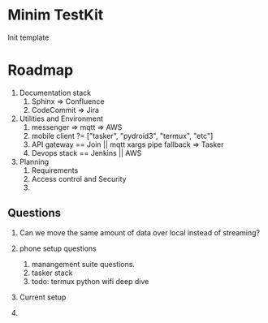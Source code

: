 # Minim TestKit  


Init template  



# Roadmap  

1. Documentation stack  
    1. Sphinx => Confluence  
    1. CodeCommit => Jira  
2. Utilities and Environment  
    1. messenger => mqtt => AWS  
    2. mobile client ?= ["tasker", "pydroid3", "termux", "etc"]  
    3. API gateway == Join || mqtt xargs pipe fallback => Tasker  
    4. Devops stack == Jenkins || AWS  
3. Planning  
    1. Requirements
    2. Access control and Security
    3. 





## Questions

1. Can we move the same amount of data over local instead of streaming?  

1. phone setup questions   
    1. manangement suite questions.   
    1. tasker stack  
    1. todo: termux python wifi deep dive   
    
2. Current setup
3. 